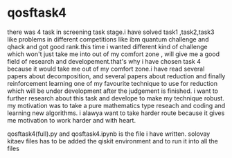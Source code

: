# qosftask4

there was 4 task in screening task stage.i have solved task1 ,task2,task3 like problems in different competitions like ibm quantum challenge and qhack and got good rank.this time i wanted  different kind of challenge  which won't just take me into out of my comfort zone , will give me a good field of research and developement.that's why i have chosen task 4 because it would take me out of my comfort zone.i have read several papers about decomposition, and several papers about reduction and finally reinforcement learning one of my favourite technique to use for reduction which will be under development after the judgement is finished. i want to further research about this task and develope to make my technique robust. my motivation was to take a pure mathematics type reseach and coding  and learning new algorithms. i alawya want to take harder route because it gives me motivation to work harder and with heart.


qosftask4(full).py and  qosftask4.ipynb is the file i have written.
solovay kitaev files has to be added the qiskit environment  and to run it into all the files
